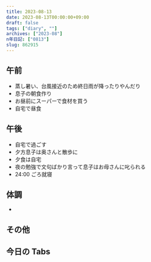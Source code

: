 ```yaml
---
title: 2023-08-13
date: 2023-08-13T00:00:00+09:00
draft: false
tags: ["diary", ""]
archives: ["2023-08"]
n年日記: ["0813"]
slug: 862915
---
```


## 午前

- 蒸し暑い、台風接近のため終日雨が降ったりやんだり
- 息子の朝食作り
- お昼前にスーパーで食材を買う
- 自宅で昼食

## 午後

- 自宅で過ごす
- 夕方息子は奥さんと散歩に
- 夕食は自宅
- 夜の勉強で文句ばかり言って息子はお母さんに叱られる
- 24:00 ごろ就寝

## 体調

-

## その他

## 今日の Tabs

